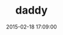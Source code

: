 ---
layout: post
title:  "daddy"
repo:   "ichylinux/daddy"
date:   2015-02-18 17:09:00
gemurl: https://github.com/ichylinux/daddy
---